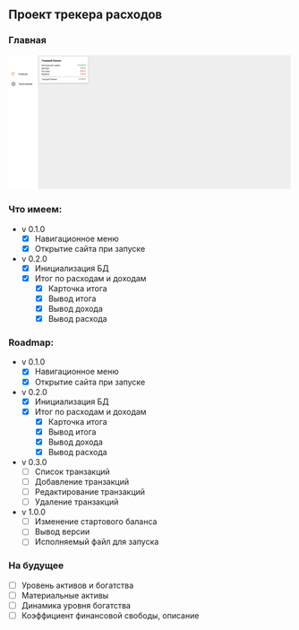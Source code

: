 ## Проект трекера расходов

### Главная
![Вид главного экрана](git/images/main.png)

### Что имеем:
* v 0.1.0
  - [X] Навигационное меню
  - [X] Открытие сайта при запуске
* v 0.2.0
  - [X] Инициализация БД
  - [X] Итог по расходам и доходам
    - [X] Карточка итога
    - [X] Вывод итога
    - [X] Вывод дохода
    - [X] Вывод расхода

### Roadmap:
* v 0.1.0
  - [X] Навигационное меню
  - [X] Открытие сайта при запуске
* v 0.2.0
  - [X] Инициализация БД
  - [X] Итог по расходам и доходам
    - [X] Карточка итога
    - [X] Вывод итога
    - [X] Вывод дохода
    - [X] Вывод расхода
* v 0.3.0
  - [ ] Список транзакций
  - [ ] Добавление транзакций
  - [ ] Редактирование транзакций
  - [ ] Удаление транзакций
* v 1.0.0
  - [ ] Изменение стартового баланса
  - [ ] Вывод версии
  - [ ] Исполняемый файл для запуска

### На будущее
- [ ] Уровень активов и богатства
- [ ] Материальные активы
- [ ] Динамика уровня богатства
- [ ] Коэффициент финансовой свободы, описание